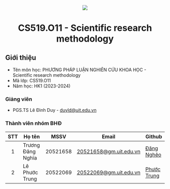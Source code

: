 <p align="center">
  <a href="https://www.uit.edu.vn/"><img src="https://www.uit.edu.vn/sites/vi/files/banner.png"></a>
<h1 align="center"><b>CS519.O11 - Scientific research methodology</b></h1>

## Giới thiệu
* Tên môn học: PHƯƠNG PHÁP LUẬN NGHIÊN CỨU KHOA HỌC - Scientific research methodology
* Mã lớp: CS519.O11
* Năm học: HK1 (2023-2024)

### Giảng viên
* PGS.TS Lê Đình Duy - duyld@uit.edu.vn

### Thành viên nhóm BHĐ

| STT | Họ tên | MSSV | Email | Github |
| :---: | --- | --- | --- | --- |
| 1 | Trương Đăng Nghĩa | 20521658 | 20521658@gm.uit.edu.vn | [Đăng Nghẽo](https://github.com/nyclone569) |
| 2 | Lê Phước Trung | 20522069 | 20522069@gm.uit.edu.vn | [Phước Trung](https://github.com/Trungght453) |
